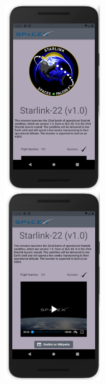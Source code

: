 

<img width="300" src="https://raw.githubusercontent.com/ylcnglygl/SpaceX/main/page1.png">

<img width="300" src="https://raw.githubusercontent.com/ylcnglygl/SpaceX/main/page2.png">
